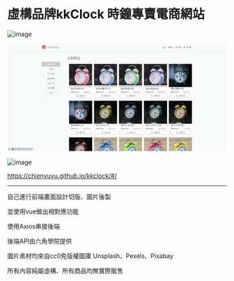 # 虛構品牌kkClock 時鐘專賣電商網站

![image](demo/CPT2210281029-720x353.gif)


![image](demo/CPT2210281028-720x352.gif)


![image](demo/CPT2210281029-720x355.gif)

https://chienyuyu.github.io/kkclock/#/

***

自己進行前端畫面設計切版、圖片後製

並使用vue做出相對應功能

使用Axios串接後端

後端API由六角學院提供

圖片素材均來自cc0免版權圖庫 Unsplash、Pexels、Pixabay

所有內容純屬虛構、所有商品均無實際販售